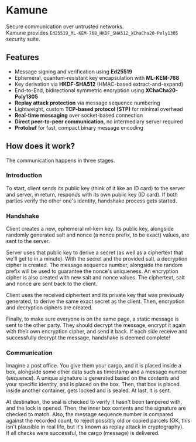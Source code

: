 # Kamune

Secure communication over untrusted networks.  
Kamune provides `Ed25519_ML-KEM-768_HKDF_SHA512_XChaCha20-Poly1305` security
suite.

## Features

- Message signing and verification using **Ed25519**
- Ephemeral, quantum-resistant key encapsulation with **ML-KEM-768**
- Key derivation via **HKDF-SHA512** (HMAC-based extract-and-expand)
- End-to-End, bidirectional symmetric encryption using **XChaCha20-Poly1305**
- **Replay attack protection** via message sequence numbering
- Lightweight, custom **TCP-based protocol (STP)** for minimal overhead
- **Real-time messaging** over socket-based connection
- **Direct peer-to-peer communication**, no intermediary server required
- **Protobuf** for fast, compact binary message encoding

## How does it work?

The communication happens in three stages.

### Introduction

To start, client sends its public key (think of it like an ID card) to the
server and server, in return, responds with its own public key (ID card). If
both parties verify the other one's identity, handshake process gets started.

### Handshake

Client creates a new, ephemeral ml-kem key. Its public key, alongside randomly
generated salt and nonce (a nonce prefix, to be exact) values, are sent to the
server.

Server uses that public key to derive a secret (as well as a ciphertext that
we'll get to in a minute). With the secret and the provided salt, a decryption
cipher is created. The message sequence number, alongside the random prefix will
be used to guarantee the nonce's uniqueness. An encryption cipher is also
created with new salt and nonce values. The ciphertext, salt and nonce are sent
back to the client.

Client uses the received ciphertext and its private key that was previously
generated, to derive the same exact secret as the client. Then, encryption and
decryption ciphers are created.

Finally, to make sure everyone is on the same page, a static message is sent to 
the other party. They should decrypt the message, encrypt it again with their
own encryption cipher, and send it back. If each side receive and successfully
decrypt the message, handshake is deemed complete!

### Communication

Imagine a post office. You give them your cargo, and it is placed inside a box,
alongside some other data such as timestamp and a message number (sequence). A
unique signature is generated based on the contents and your specific identity,
and is placed on the box. Then, that box is placed inside another container,
gets locked and is sealed. At last, it is sent.

At destination, the seal is checked to verify it hasn't been tampered with, and
the lock is opened. Then, the inner box contents and the signature are checked
to match. Also, the message sequence number is compared against the recorded
count, to reject possibly old or copied parcels (OK, this isn't plausible in
real life, but it's known as replay attack in cryptography).  
If all checks were successful, the cargo (message) is delivered.
